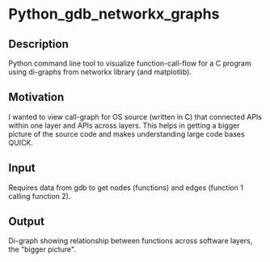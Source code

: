 # Python_gdb_networkx_graphs

## Description  
Python command line tool to visualize function-call-flow for a C program using di-graphs from networkx library (and matplotlib).

## Motivation  
I wanted to view call-graph for OS source (written in C) that connected APIs within one layer and APIs across layers.
This helps in getting a bigger picture of the source code and makes understanding large code bases QUICK.

## Input  
Requires data from gdb to get nodes (functions) and edges (function 1 calling function 2).

## Output  
Di-graph showing relationship between functions across software layers, the "bigger picture".
